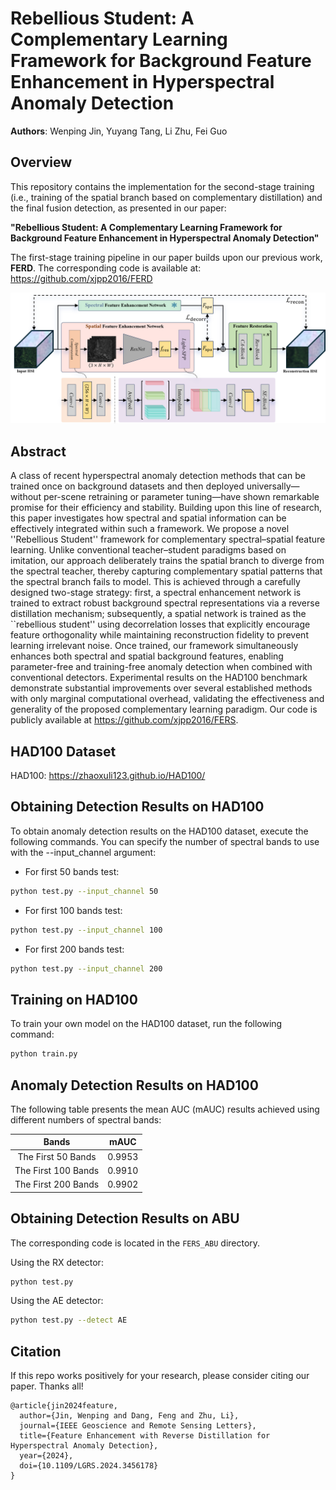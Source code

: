 # Rebellious Student: A Complementary Learning Framework for Background Feature Enhancement in Hyperspectral Anomaly Detection
**Authors**: Wenping Jin, Yuyang Tang, Li Zhu, Fei Guo

## Overview
This repository contains the implementation for the second-stage training (i.e., training of the spatial branch based on complementary distillation) and the final fusion detection, as presented in our paper:

**"Rebellious Student: A Complementary Learning Framework for Background Feature Enhancement in Hyperspectral Anomaly Detection"**

The first-stage training pipeline in our paper builds upon our previous work, **FERD**. The corresponding code is available at: https://github.com/xjpp2016/FERD

![image](https://github.com/xjpp2016/FERS/blob/main/spa_train.png)

## Abstract
A class of recent hyperspectral anomaly detection methods that can be trained once on background datasets and then deployed universally—without per-scene retraining or parameter tuning—have shown remarkable promise for their efficiency and stability. Building upon this line of research, this paper investigates how spectral and spatial information can be effectively integrated within such a framework. We propose a novel ''Rebellious Student'' framework for complementary spectral–spatial feature learning. Unlike conventional teacher–student paradigms based on imitation, our approach deliberately trains the spatial branch to diverge from the spectral teacher, thereby capturing complementary spatial patterns that the spectral branch fails to model. This is achieved through a carefully designed two-stage strategy: first, a spectral enhancement network is trained to extract robust background spectral representations via a reverse distillation mechanism; subsequently, a spatial network is trained as the ``rebellious student'' using decorrelation losses that explicitly encourage feature orthogonality while maintaining reconstruction fidelity to prevent learning irrelevant noise. Once trained, our framework simultaneously enhances both spectral and spatial background features, enabling parameter-free and training-free anomaly detection when combined with conventional detectors. Experimental results on the HAD100 benchmark demonstrate substantial improvements over several established methods with only marginal computational overhead, validating the effectiveness and generality of the proposed complementary learning paradigm. Our code is publicly available at https://github.com/xjpp2016/FERS.


## HAD100 Dataset
HAD100: https://zhaoxuli123.github.io/HAD100/

## Obtaining Detection Results on HAD100
To obtain anomaly detection results on the HAD100 dataset, execute the following commands. You can specify the number of spectral bands to use with the --input_channel argument:

- For first 50 bands test:
```bash
python test.py --input_channel 50
```
- For first 100 bands test:
```bash
python test.py --input_channel 100
```
- For first 200 bands test:
```bash
python test.py --input_channel 200
```

## Training on HAD100
To train your own model on the HAD100 dataset, run the following command:

```bash
python train.py
```
## Anomaly Detection Results on HAD100
The following table presents the mean AUC (mAUC) results achieved using different numbers of spectral bands:

| Bands | mAUC |
| :--: | :--: |
| The First 50 Bands | 0.9953 |
| The First 100 Bands | 0.9910 |
| The First 200 Bands | 0.9902 |


## Obtaining Detection Results on ABU
The corresponding code is located in the `FERS_ABU` directory.

Using the RX detector:
```bash
python test.py
```

Using the AE detector:
```bash
python test.py --detect AE
```

## Citation
If this repo works positively for your research, please consider citing our paper. Thanks all!
```
@article{jin2024feature,
  author={Jin, Wenping and Dang, Feng and Zhu, Li},
  journal={IEEE Geoscience and Remote Sensing Letters}, 
  title={Feature Enhancement with Reverse Distillation for Hyperspectral Anomaly Detection}, 
  year={2024},
  doi={10.1109/LGRS.2024.3456178}
}
```